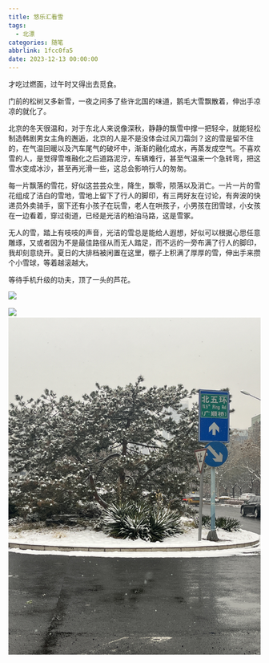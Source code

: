 ```yaml
---
title: 悠乐汇看雪
tags:
  - 北漂
categories: 随笔
abbrlink: 1fcc0fa5
date: 2023-12-13 00:00:00
---
```



才吃过燃面，过午时又得出去觅食。

门前的松树又多新雪，一夜之间多了些许北国的味道，鹅毛大雪飘散着，伸出手凉凉的就化了。

北京的冬天很温和，对于东北人来说像深秋，静静的飘雪中撑一把轻伞，就能轻松制造韩剧男女主角的邂逅，北京的人是不是没体会过风刀霜剑？这的雪是留不住的，在气温回暖以及汽车尾气的破坏中，渐渐的融化成水，再蒸发成空气。不喜欢雪的人，是觉得雪堆融化之后道路泥泞，车辆难行，甚至气温来一个急转弯，把这雪水变成冰沙，甚至再光滑一些，这总会影响行人的匆匆。

<!--more-->
每一片飘落的雪花，好似这芸芸众生，降生，飘零，陨落以及消亡。一片一片的雪花组成了洁白的雪地，雪地上留下了行人的脚印，有三两好友在讨论，有奔波的快递员外卖骑手，窗下还有小孩子在玩雪，老人在哄孩子，小男孩在团雪球，小女孩在一边看着，穿过街道，已经是光洁的柏油马路，这是雪冢。

无人的雪，踏上有吱吱的声音，光洁的雪总是能给人遐想，好似可以根据心思任意雕琢，又或者因为不是最佳路径从而无人踏足，而不远的一旁布满了行人的脚印，我却刻意绕开。夏日的大排档被闲置在这里，棚子上积满了厚厚的雪，伸出手来攒个小雪球，等着越滚越大。

等待手机升级的功夫，顶了一头的芦花。

![](https://raw.githubusercontent.com/Xu-Hardy/image-host/master/202312131658623.png)



![](https://raw.githubusercontent.com/Xu-Hardy/image-host/master/6461702457866_.pic_hd.jpg)
![](https://raw.githubusercontent.com/Xu-Hardy/image-host/master/6451702457865_.pic_hd.jpg)


